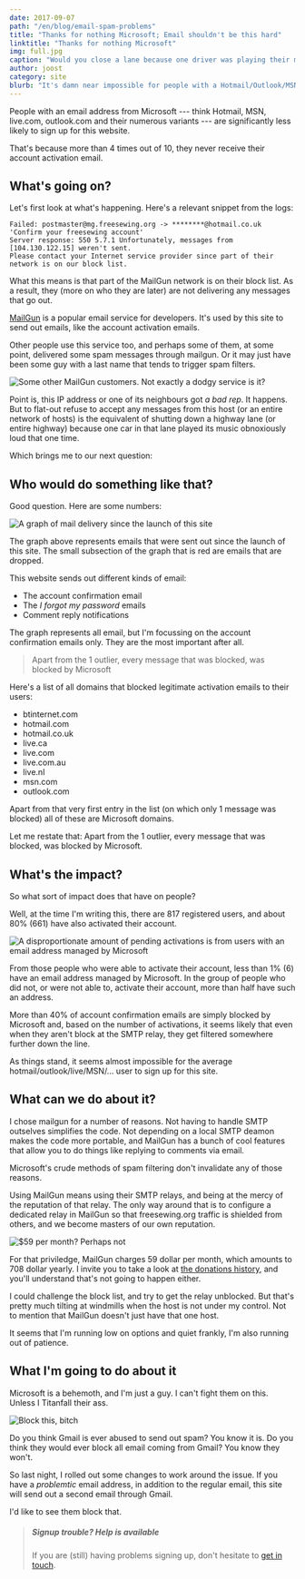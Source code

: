 ```yaml
---
date: 2017-09-07
path: "/en/blog/email-spam-problems"
title: "Thanks for nothing Microsoft; Email shouldn't be this hard"
linktitle: "Thanks for nothing Microsoft"
img: full.jpg
caption: "Would you close a lane because one driver was playing their music too loud?"
author: joost
category: site
blurb: "It's damn near impossible for people with a Hotmail/Outlook/MSN/Live email address to sign up for this website."
---
```


People with an email address from Microsoft \--- think Hotmail, MSN, live.com, outlook.com and their numerous variants \--- are significantly less likely to sign up for this website.

That's because more than 4 times out of 10, they never receive their account activation email.

## What's going on?

Let's first look at what's happening. Here's a relevant snippet from the logs:

    Failed: postmaster@mg.freesewing.org -> ********@hotmail.co.uk 'Confirm your freesewing account' 
    Server response: 550 5.7.1 Unfortunately, messages from [104.130.122.15] weren't sent. 
    Please contact your Internet service provider since part of their network is on our block list. 
    

What this means is that part of the MailGun network is on their block list. As a result, they (more on who they are later) are not delivering any messages that go out.

[MailGun](https://www.mailgun.com/) is a popular email service for developers. It's used by this site to send out emails, like the account activation emails.

Other people use this service too, and perhaps some of them, at some point, delivered some spam messages through mailgun. Or it may just have been some guy with a last name that tends to trigger spam filters.

![Some other MailGun customers. Not exactly a dodgy service is it?](mailgun.png)

Point is, this IP address or one of its neighbours got *a bad rep*. It happens. But to flat-out refuse to accept any messages from this host (or an entire network of hosts) is the equivalent of shutting down a highway lane (or entire highway) because one car in that lane played its music obnoxiously loud that one time.

Which brings me to our next question:

## Who would do something like that?

Good question. Here are some numbers:

![A graph of mail delivery since the launch of this site](emailgraph.png)

The graph above represents emails that were sent out since the launch of this site. The small subsection of the graph that is red are emails that are dropped.

This website sends out different kinds of email:

- The account confirmation email
- The *I forgot my password* emails
- Comment reply notifications

The graph represents all email, but I'm focussing on the account confirmation emails only. They are the most important after all.

> Apart from the 1 outlier, every message that was blocked, was blocked by Microsoft

Here's a list of all domains that blocked legitimate activation emails to their users:

- btinternet.com
- hotmail.com
- hotmail.co.uk
- live.ca
- live.com
- live.com.au
- live.nl
- msn.com
- outlook.com

Apart from that very first entry in the list (on which only 1 message was blocked) all of these are Microsoft domains.

Let me restate that: Apart from the 1 outlier, every message that was blocked, was blocked by Microsoft.

## What's the impact?

So what sort of impact does that have on people?

Well, at the time I'm writing this, there are 817 registered users, and about 80% (661) have also activated their account.

![A disproportionate amount of pending activations is from users with an email address managed by Microsoft](activations.svg)

From those people who were able to activate their account, less than 1% (6) have an email address managed by Microsoft. In the group of people who did not, or were not able to, activate their account, more than half have such an address.

More than 40% of account confirmation emails are simply blocked by Microsoft and, based on the number of activations, it seems likely that even when they aren't block at the SMTP relay, they get filtered somewhere further down the line.

As things stand, it seems almost impossible for the average hotmail/outlook/live/MSN/... user to sign up for this site.

## What can we do about it?

I chose mailgun for a number of reasons. Not having to handle SMTP outselves simplifies the code. Not depending on a local SMTP deamon makes the code more portable, and MailGun has a bunch of cool features that allow you to do things like replying to comments via email.

Microsoft's crude methods of spam filtering don't invalidate any of those reasons.

Using MailGun means using their SMTP relays, and being at the mercy of the reputation of that relay. The only way around that is to configure a dedicated relay in MailGun so that freesewing.org traffic is shielded from others, and we become masters of our own reputation.

![$59 per month? Perhaps not](pricing.png)

For that priviledge, MailGun charges 59 dollar per month, which amounts to 708 dollar yearly. I invite you to take a look at [the donations history](/about/pledge#donations-history), and you'll understand that's not going to happen either.

I could challenge the block list, and try to get the relay unblocked. But that's pretty much tilting at windmills when the host is not under my control. Not to mention that MailGun doesn't just have that one host.

It seems that I'm running low on options and quiet frankly, I'm also running out of patience.

## What I'm going to do about it

Microsoft is a behemoth, and I'm just a guy. I can't fight them on this. Unless I Titanfall their ass.

![Block this, bitch](titanfall.gif)

Do you think Gmail is ever abused to send out spam? You know it is. Do you think they would ever block all email coming from Gmail? You know they won't.

So last night, I rolled out some changes to work around the issue. If you have a *problemtic* email address, in addition to the regular email, this site will send out a second email through Gmail.

I'd like to see them block that.

> ##### Signup trouble? Help is available
> 
> If you are (still) having problems signing up, don't hesitate to [get in touch](/contact).